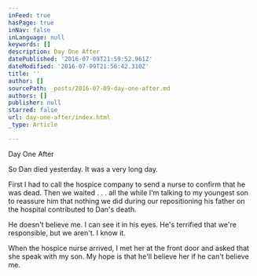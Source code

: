 ```yaml
---
inFeed: true
hasPage: true
inNav: false
inLanguage: null
keywords: []
description: Day One After
datePublished: '2016-07-09T21:59:52.961Z'
dateModified: '2016-07-09T21:56:42.310Z'
title: ''
author: []
sourcePath: _posts/2016-07-09-day-one-after.md
authors: []
publisher: null
starred: false
url: day-one-after/index.html
_type: Article

---
```

Day One After

So Dan died yesterday. It was a very long day. 

First I had to call the hospice company to send a nurse to confirm that he was dead. Then we waited . . . all the while I'm talking to my youngest son to reassure him that nothing we did during our repositioning his father on the hospital contributed to Dan's death.

He doesn't believe me. I can see it in his eyes. He's terrified that we're responsible, but we aren't. I know it.

When the hospice nurse arrived, I met her at the front door and asked that she speak with my son. My hope is that he'll believe her if he can't believe me.